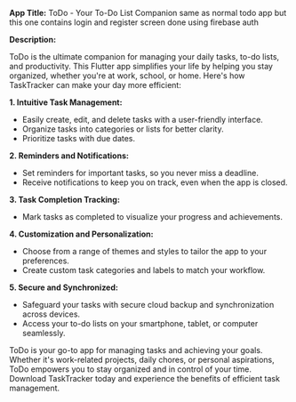 **App Title:** ToDo - Your To-Do List Companion same as normal todo app but this one contains login and register screen done using firebase auth

**Description:**

ToDo is the ultimate companion for managing your daily tasks, to-do lists, and productivity. This Flutter app simplifies your life by helping you stay organized, whether you're at work, school, or home. Here's how TaskTracker can make your day more efficient:

**1. Intuitive Task Management:**
   - Easily create, edit, and delete tasks with a user-friendly interface.
   - Organize tasks into categories or lists for better clarity.
   - Prioritize tasks with due dates.

**2. Reminders and Notifications:**
   - Set reminders for important tasks, so you never miss a deadline.
   - Receive notifications to keep you on track, even when the app is closed.

**3. Task Completion Tracking:**
   - Mark tasks as completed to visualize your progress and achievements.

**4. Customization and Personalization:**
   - Choose from a range of themes and styles to tailor the app to your preferences.
   - Create custom task categories and labels to match your workflow.

**5. Secure and Synchronized:**
   - Safeguard your tasks with secure cloud backup and synchronization across devices.
   - Access your to-do lists on your smartphone, tablet, or computer seamlessly.


ToDo is your go-to app for managing tasks and achieving your goals. Whether it's work-related projects, daily chores, or personal aspirations, ToDo empowers you to stay organized and in control of your time. Download TaskTracker today and experience the benefits of efficient task management.
